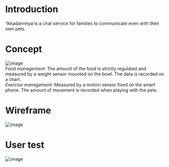 # Introduction
'Ikkadannnya'is a chat service for families to communicate even with their own pets.
# Concept
![image](https://user-images.githubusercontent.com/104482322/206720107-3ed8d05a-1762-473b-8886-64a7842f635d.png)  
*Food management:* The amount of the food is strictly regulated and measured by a weight sensor mounted on the bowl. The data is recorded on a chart.  
*Exercise management:* Measured by a motion sensor fixed on the smart phone. The amount of movement is recorded when playing with the pets.  
# Wireframe
![image](https://user-images.githubusercontent.com/104482322/206727002-f2df744c-e90b-46ca-bc32-1805d97ab33f.png)
# User test
![image](https://user-images.githubusercontent.com/104482322/206727235-a9d660a4-39cf-4e79-b12b-25ccb22bd966.png)
